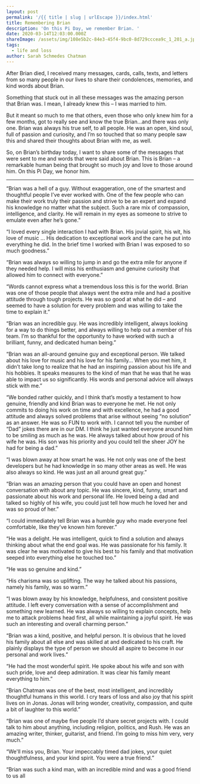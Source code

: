 ```yaml
---
layout: post
permalink: '/{{ title | slug | urlEscape }}/index.html'
title: Remembering Brian
description: 'On this Pi Day, we remember Brian. '
date: 2020-03-14T12:03:00.000Z
shareImage: /assets/img/108e5b2c-84e3-45f4-9bc0-8d729cccea9c_1_201_a.jpeg
tags:
  - life and loss
author: Sarah Schmedes Chatman
---
```

After Brian died, I received many messages, cards, calls, texts, and letters from so many people in our lives to share their condolences, memories, and kind words about Brian.

Something that stuck out in all these messages was the amazing person that Brian was. I mean, I already knew this – I was married to him.

But it meant so much to me that others, even those who only knew him for a few months, got to really see and know the true Brian…and there was only one. Brian was always his true self, to all people. He was an open, kind soul, full of passion and curiosity, and I’m so touched that so many people saw this and shared their thoughts about Brian with me, as well.

So, on Brian’s birthday today, I want to share some of the messages that were sent to me and words that were said about Brian. This is Brian – a remarkable human being that brought so much joy and love to those around him. On this Pi Day, we honor him.


----------------------------------------


“Brian was a hell of a guy. Without exaggeration, one of the smartest and thoughtful people I’ve ever worked with. One of the few people who can make their work truly their passion and strive to be an expert and expand his knowledge no matter what the subject. Such a rare mix of compassion, intelligence, and clarity. He will remain in my eyes as someone to strive to emulate even after he’s gone.”

“I loved every single interaction I had with Brian. His jovial spirit, his wit, his love of music … His dedication to exceptional work and the care he put into everything he did. In the brief time I worked with Brian I was exposed to so much goodness.”

“Brian was always so willing to jump in and go the extra mile for anyone if they needed help. I will miss his enthusiasm and genuine curiosity that allowed him to connect with everyone.”

“Words cannot express what a tremendous loss this is for the world. Brian was one of those people that always went the extra mile and had a positive attitude through tough projects. He was so good at what he did – and seemed to have a solution for every problem and was willing to take the time to explain it.”

“Brian was an incredible guy. He was incredibly intelligent, always looking for a way to do things better, and always willing to help out a member of his team. I’m so thankful for the opportunity to have worked with such a brilliant, funny, and dedicated human being.”

“Brian was an all-around genuine guy and exceptional person. We talked about his love for music and his love for his family… When you met him, it didn’t take long to realize that he had an inspiring passion about his life and his hobbies. It speaks measures to the kind of man that he was that he was able to impact us so significantly. His words and personal advice will always stick with me.”

“We bonded rather quickly, and I think that’s mostly a testament to how genuine, friendly and kind Brian was to everyone he met. He not only commits to doing his work on time and with excellence, he had a good attitude and always solved problems that arise without seeing “no solution” as an answer. He was so FUN to work with. I cannot tell you the number of “Dad” jokes there are in our DM. I think he just wanted everyone around him to be smiling as much as he was. He always talked about how proud of his wife he was. His son was his priority and you could tell the sheer JOY he had for being a dad.”

“I was blown away at how smart he was. He not only was one of the best developers but he had knowledge in so many other areas as well. He was also always so kind. He was just an all around great guy.”

“Brian was an amazing person that you could have an open and honest conversation with about any topic. He was sincere, kind, funny, smart and passionate about his work and personal life. He loved being a dad and talked so highly of his wife, you could just tell how much he loved her and was so proud of her.”

“I could immediately tell Brian was a humble guy who made everyone feel comfortable, like they’ve known him forever.”

“He was a delight. He was intelligent, quick to find a solution and always thinking about what the end goal was. He was passionate for his family. It was clear he was motivated to give his best to his family and that motivation seeped into everything else he touched too.”

“He was so genuine and kind.”

“His charisma was so uplifting. The way he talked about his passions, namely his family, was so warm.”

“I was blown away by his knowledge, helpfulness, and consistent positive attitude. I left every conversation with a sense of accomplishment and something new learned. He was always so willing to explain concepts, help me to attack problems head first, all while maintaining a joyful spirit. He was such an interesting and overall charming person.”

“Brian was a kind, positive, and helpful person. It is obvious that he loved his family about all else and was skilled at and dedicated to his craft. He plainly displays the type of person we should all aspire to become in our personal and work lives.”

“He had the most wonderful spirit. He spoke about his wife and son with such pride, love and deep admiration. It was clear his family meant everything to him.”

“Brian Chatman was one of the best, most intelligent, and incredibly thoughtful humans in this world. I cry tears of loss and also joy that his spirit lives on in Jonas. Jonas will bring wonder, creativity, compassion, and quite a bit of laughter to this world.”

“Brian was one of maybe five people I’d share secret projects with. I could talk to him about anything, including religion, politics, and Rush. He was an amazing writer, thinker, guitarist, and friend. I’m going to miss him very, very much.”

“We'll miss you, Brian. Your impeccably timed dad jokes, your quiet thoughtfulness, and your kind spirit. You were a true friend.”

“Brian was such a kind man, with an incredible mind and was a good friend to us all